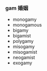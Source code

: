 ### gam 婚姻

- monogamy
- monogamous
- bigamy
- bigamist
- polygamy
- misogamy
- misogamist
- neogamist
- exogamy